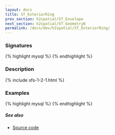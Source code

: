 ```yaml
---
layout: docs
title: ST_ExteriorRing
prev_section: h2spatial/ST_Envelope
next_section: h2spatial/ST_GeometryN
permalink: /docs/dev/h2spatial/ST_ExteriorRing/
---
```


### Signatures

{% highlight mysql %}
{% endhighlight %}

### Description



{% include sfs-1-2-1.html %}

### Examples

{% highlight mysql %}
{% endhighlight %}

##### See also

* [Source code](https://github.com/irstv/H2GIS/blob/master/h2spatial/src/main/java/org/h2gis/h2spatial/internal/function/spatial/properties/ST_ExteriorRing.java)
